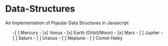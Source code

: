 # Data-Structures
An Implementation of Popular Data Structures in Javascript
<ul>
 -[ ] Mercury
- [x] Venus
- [x] Earth (Orbit/Moon)
- [x] Mars
- [ ] Jupiter
- [ ] Saturn
- [ ] Uranus
- [ ] Neptune
- [ ] Comet Haley
</ul>
